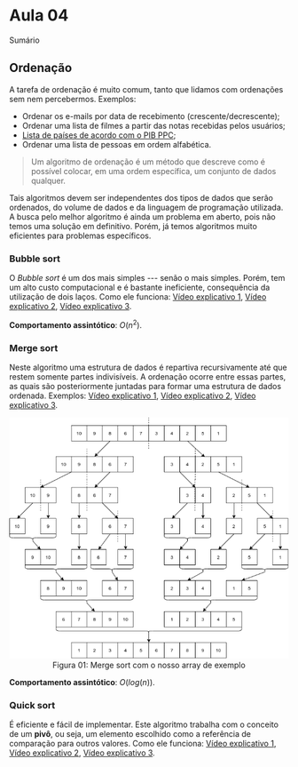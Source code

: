 # Aula 04

Sumário

## Ordenação

A tarefa de ordenação é muito comum, tanto que lidamos com ordenações sem nem percebermos. Exemplos:

* Ordenar os e-mails por data de recebimento (crescente/decrescente);
* Ordenar uma lista de filmes a partir das notas recebidas pelos usuários;
* [Lista de países de acordo com o PIB PPC](https://pt.wikipedia.org/wiki/Lista_de_pa%C3%ADses_por_PIB_(Paridade_do_Poder_de_Compra));
* Ordenar uma lista de pessoas em ordem alfabética.

> Um algoritmo de ordenação é um método que descreve como é possível colocar, em uma ordem específica, um conjunto de dados qualquer.

Tais algoritmos devem ser independentes dos tipos de dados que serão ordenados, do volume de dados e da linguagem de programação utilizada. A busca pelo melhor algoritmo é ainda um problema em aberto, pois não temos uma solução em definitivo. Porém, já temos algoritmos muito eficientes para problemas específicos.

### Bubble sort

O *Bubble sort* é um dos mais simples --- senão o mais simples. Porém, tem um alto custo computacional e é bastante ineficiente, consequência da utilização de dois laços. Como ele funciona: [Vídeo explicativo 1](https://www.youtube.com/watch?v=i2IKFmI_gyk), [Vídeo explicativo 2](https://www.youtube.com/watch?v=Iv3vgjM8Pv4), [Vídeo explicativo 3](https://www.youtube.com/watch?v=xli_FI7CuzA).

**Comportamento assintótico**: $O(n^{2})$.

### Merge sort

Neste algoritmo uma estrutura de dados é repartiva recursivamente até que restem somente partes indivisíveis. A ordenação ocorre entre essas partes, as quais são posteriormente juntadas para formar uma estrutura de dados ordenada. Exemplos: [Vídeo explicativo 1](https://www.youtube.com/watch?v=BnsYGiYYdnQ), [Vídeo explicativo 2](https://www.youtube.com/watch?v=dENca26N6V4), [Vídeo explicativo 3](https://www.youtube.com/watch?v=4VqmGXwpLqc).

<div style="text-align: center;">
    <img src="imagens/merge_sort.png"><br>
    <caption>Figura 01: Merge sort com o nosso array de exemplo</caption>
</div>

**Comportamento assintótico**: $O(log(n))$.

### Quick sort

É eficiente e fácil de implementar. Este algoritmo trabalha com o conceito de um **pivô**, ou seja, um elemento escolhido como a referência de comparação para outros valores. Como ele funciona: [Vídeo explicativo 1](https://www.youtube.com/watch?v=WP7KDljG6IM), [Vídeo explicativo 2](https://www.youtube.com/watch?v=3San3uKKHgg), [Vídeo explicativo 3](https://www.youtube.com/watch?v=Hoixgm4-P4M).